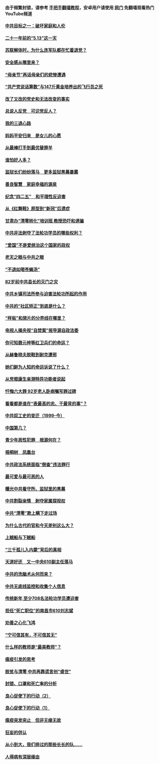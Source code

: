 #### 由于频繁封锁，请参考 [手把手翻墙教程](https://github.com/gfw-breaker/guides/wiki/)，安卓用户请使用 [网门](https://github.com/gfw-breaker/nogfw/blob/master/dl.md?t=05132201) 免翻墙观看热门YouTube频道 

#### [中共目标之一：破坏家庭和人伦](../pages/19/424454.md?t=05132201) 

#### [二十一年前的“5.13”这一天](../pages/19/424814.md?t=05132201) 

#### [苏联解体时，为什么连军队都在忙着退党？](../pages/19/424335.md?t=05132201) 

#### [安全感从哪里来？](../pages/19/424336.md?t=05132201) 

#### [“母亲节”再话母亲们的悲惨遭遇](../pages/19/424234.md?t=05132201) 

#### [“共产党说话算数”与147斤黄金培养出的飞行员之死](../pages/19/424115.md?t=05132201) 

#### [改了又改的党史和无法改变的事实](../pages/19/424037.md?t=05132201) 

#### [总说人反党　可识党反人？](../pages/19/423820.md?t=05132201) 

#### [我的三退心路](../pages/19/423876.md?t=05132201) 

#### [妈妈平安归来　是女儿的心愿](../pages/19/423947.md?t=05132201) 

#### [从最棒打手到最优替罪羊](../pages/19/423819.md?t=05132201) 

#### [谁怕好人多？](../pages/19/423774.md?t=05132201) 

#### [监狱长们纷纷落马　更多监狱黑幕暴露](../pages/19/423787.md?t=05132201) 

#### [善良智慧　家庭幸福的源泉](../pages/19/423632.md?t=05132201) 

#### [纪念“四二五”　和平理性反迫害](../pages/19/423660.md?t=05132201) 

#### [从《红舞鞋》原型到“新冠”后遗症](../pages/19/423509.md?t=05132201) 

#### [甘肃办“清零转化”培训班 教授恐吓和诱骗](../pages/19/423498.md?t=05132201) 

#### [中共非法剥夺了法轮功学员的哪些权利？](../pages/19/423392.md?t=05132201) 

#### [“爱国”不是爱统治这个国家的政权](../pages/19/423029.md?t=05132201) 

#### [老天之眼与中共之眼](../pages/19/423378.md?t=05132201) 

#### [“不退如喝苍蝇汤”](../pages/19/423287.md?t=05132201) 

#### [82岁前中共县长的灭门之灾](../pages/19/423055.md?t=05132201) 

#### [中共乡镇司法所参与迫害法轮功所起的作用](../pages/19/423064.md?t=05132201) 

#### [中共的“社区矫正”到底是什么？](../pages/19/422870.md?t=05132201) 

#### [“样板”和禁片的分界线在哪里？](../pages/19/422704.md?t=05132201) 

#### [电视人揭央视“自焚案”报导源自政法委](../pages/19/422770.md?t=05132201) 

#### [你可知聂元梓等红卫兵们的命运？](../pages/19/422848.md?t=05132201) 

#### [从赫鲁晓夫脱鞋到耐克遭邪](../pages/19/422826.md?t=05132201) 

#### [她们鲜为人知的命运诉说了什么？](../pages/19/422754.md?t=05132201) 

#### [从党棍康生亲测特异功能者说起](../pages/19/422657.md?t=05132201) 

#### [忏悔六大罪 92岁老人卧病嘱写罪过碑](../pages/19/422750.md?t=05132201) 

#### [看看都是谁在“表最高的忠、干最背的事”？](../pages/19/422703.md?t=05132201) 

#### [中共奴工史的变迁（1999-今）](../pages/19/422656.md?t=05132201) 

#### [中国第几？](../pages/19/422496.md?t=05132201) 

#### [青少年恶性犯罪　根源何在？](../pages/19/422449.md?t=05132201) 

#### [梧桐树　凤凰台](../pages/19/422442.md?t=05132201) 

#### [中共政法系统面临“倒查”违法罪行](../pages/19/422497.md?t=05132201) 

#### [最可爱与最可恶的人](../pages/19/422448.md?t=05132201) 

#### [曝光中共看守所、监狱里的黑幕](../pages/19/422390.md?t=05132201) 

#### [中共割裂亲情　剥夺家属探视权](../pages/19/422364.md?t=05132201) 

#### [中共“清零”欺上瞒下走过场](../pages/19/422306.md?t=05132201) 

#### [为什么古代的官和今天差别这么大？](../pages/19/422228.md?t=05132201) 

#### [上贼船与下贼船](../pages/19/422276.md?t=05132201) 

#### [“三千孤儿入内蒙”背后的真相](../pages/19/422229.md?t=05132201) 

#### [天道好还　又一中央610副主任落马](../pages/19/422155.md?t=05132201) 

#### [中共的洗脑术从何而来？](../pages/19/422154.md?t=05132201) 

#### [中共无底线监控和收集个人信息](../pages/19/422039.md?t=05132201) 

#### [传统新年 至少708名法轮功学员遭迫害](../pages/19/421946.md?t=05132201) 

#### [担任“死亡职位”的南昌市610刘志斌](../pages/19/421957.md?t=05132201) 

#### [劝善之心化飞鸿](../pages/19/421164.md?t=05132201) 

#### [“宁可信其有，不可信其无”](../pages/19/421691.md?t=05132201) 

#### [什么样的教师是“最美教师”？](../pages/19/421755.md?t=05132201) 

#### [瘟疫引发的思考](../pages/19/421594.md?t=05132201) 

#### [脱贫与清零 中共再靠谎言创“盛世”](../pages/19/421590.md?t=05132201) 

#### [封锁、口罩和死亡率的分析](../pages/19/421495.md?t=05132201) 

#### [良心促使下的行动（2）](../pages/19/421361.md?t=05132201) 

#### [良心促使下的行动（1）](../pages/19/421302.md?t=05132201) 

#### [瘟疫突发突止　但非无缘无故](../pages/19/421281.md?t=05132201) 

#### [狂妄的供认](../pages/19/421199.md?t=05132201) 

#### [从小到大，我们排过的那些长长的队……](../pages/19/421243.md?t=05132201) 

#### [人得病有深层缘由](../pages/19/420864.md?t=05132201) 

